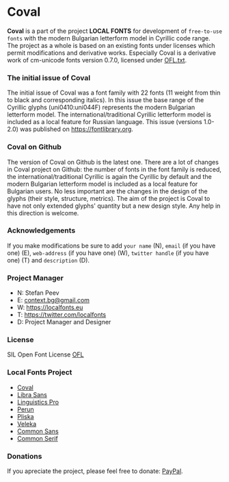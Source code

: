 # Coval
**Coval** is a part of the project **LOCAL FONTS** for development of <code>free-to-use fonts</code> with the modern Bulgarian letterform model in Cyrillic code range. The project as a whole is based on an existing fonts under licenses which permit modifications and derivative works. Especially Coval is a derivative work of cm-unicode fonts version 0.7.0, licensed under [OFL.txt](OFL.txt).

### The initial issue of Coval
The initial issue of Coval was a font family with 22 fonts (11 weight from thin to black and corresponding italics). In this issue the base range of the Cyrillic glyphs (uni0410:uni044F) represents the modern Bulgarian letterform model. The international/traditional Cyrillic letterform model is included as a local feature for Russian language. This issue (versions 1.0-2.0) was published on https://fontlibrary.org.

### Coval on Github
The version of Coval on Github is the latest one. There are a lot of changes in Coval project on Github: the number of fonts in the font family is reduced, the international/traditional Cyrillic is again the Cyrillic by default and the modern Bulgarian letterform model is included as a local feature for Bulgarian users. No less important are the changes in the design of the glyphs (their style, structure, metrics). The aim of the project is Coval to have not only extended glyphs' quantity but a new design style. Any help in this direction is welcome.

### Acknowledgements

If you make modifications be sure to add <code>your name</code> (N), <code>email</code> (if you have one) (E), <code>web-address</code> (if you have one) (W), <code>twitter handle</code> (if you have one) (T) and <code>description</code> (D).

### Project Manager

+ N: Stefan Peev
+ E: context.bg@gmail.com
+ W: https://localfonts.eu
+ T: https://twitter.com/localfonts
+ D: Project Manager and Designer

### License

SIL Open Font License [OFL](documentation/OFL.txt)

### Local Fonts Project

+ [Coval](https://github.com/StefanPeev/coval)
+ [Libra Sans](https://github.com/StefanPeev/Libra-Sans)
+ [Linguistics Pro](https://github.com/StefanPeev/Linguistics-Pro)
+ [Perun](https://github.com/StefanPeev/Perun)
+ [Pliska](https://github.com/StefanPeev/Pliska)
+ [Veleka](https://github.com/StefanPeev/Veleka)
+ [Common Sans](https://github.com/StefanPeev/Common-Sans)
+ [Common Serif](https://github.com/StefanPeev/Common-Serif)

### Donations

If you apreciate the project, please feel free to donate: [PayPal](https://www.paypal.me/localfonts).
